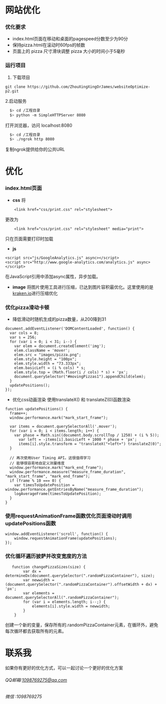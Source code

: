 # 网站优化
### 优化要求
- index.html页面在移动和桌面的pagespeed分数至少为90分
- 保持pizza.html在滚动时60fps的帧数
- 页面上的 pizza 尺寸滑块调整 pizza 大小的时间小于5毫秒
### 运行项目
1. 下载项目

```
git clone https://github.com/ZhouXingXingOrJames/websiteOptimize-p2.git
```
2.启动服务
```bash
  $> cd /工程目录
  $> python -m SimpleHTTPServer 8080
```
打开浏览器，访问 localhost:8080


``` bash
  $> cd /工程目录
  $> ./ngrok http 8080
```
复制ngrok提供给你的公共URL
# 优化
### index.html页面
- **css**
将

```
    <link href="css/print.css" rel="stylesheet">

```
更改为

```
    <link href="css/print.css" rel="stylesheet" media="print">

```
只在页面需要打印时加载

- **js**
```
<script src="js/GoogleAnalytics.js" async></script>
<script src="http://www.google-analytics.com/analytics.js" async></script>
```

 在JavaScript引用中添加async属性，异步加载。
- **image**
将图片使用工具进行压缩，已达到图片容积最优化。这里使用的是[kraken.io](https://kraken.io/web-interface)进行压缩优化

### 优化pizza滑动卡顿
- 降低滑动时随机生成的pizza数量，从200降到31

```
document.addEventListener('DOMContentLoaded', function() {
  var cols = 8;
  var s = 256;
  for (var i = 0; i < 31; i--) {
    var elem = document.createElement('img');
    elem.className = 'mover';
    elem.src = "images/pizza.png";
    elem.style.height = "100px";
    elem.style.width = "73.333px";
    elem.basicLeft = (i % cols) * s;
    elem.style.top = (Math.floor(i / cols) * s) + 'px';
    document.querySelector("#movingPizzas1").appendChild(elem);
  }
  updatePositions();
});
```
- 优化css动画渲染
使用translateX() 和 translateZ(0)函数渲染

```
function updatePositions() {
  frame++;
  window.performance.mark("mark_start_frame");

  var items = document.querySelectorAll('.mover');
  for (var i = 0; i < items.length; i++) {
    var phase = Math.sin((document.body.scrollTop / 1250) + (i % 5));
      var left = -items[i].basicLeft + 1000 * phase + 'px';
      items[i].style.transform = "translateX("+left+") translateZ(0)";
  }

  // 再次使用User Timing API。这很值得学习
  // 能够很容易地自定义测量维度
  window.performance.mark("mark_end_frame");
  window.performance.measure("measure_frame_duration", "mark_start_frame", "mark_end_frame");
  if (frame % 10 === 0) {
    var timesToUpdatePosition = window.performance.getEntriesByName("measure_frame_duration");
    logAverageFrame(timesToUpdatePosition);
  }
}
```
### 使用requestAnimationFrame函数优化页面滑动时调用updatePositions函数

```
window.addEventListener('scroll', function() {
    window.requestAnimationFrame(updatePositions);
});
```
### 优化循环遍历披萨并改变宽度的方法

```
   function changePizzaSizes(size) {
        var dx = determineDx(document.querySelector(".randomPizzaContainer"), size);
        var newwidth = (document.querySelector(".randomPizzaContainer").offsetWidth + dx) + 'px';
        var elements = document.querySelectorAll(".randomPizzaContainer");
        for (var i = elements.length; i--;) {
            elements[i].style.width = newwidth;
        }
    }
```
创建一个新的变量，保存所有的.randomPizzaContainer元素，在循环外，避免每次循环都去获取所有的元素。

# 联系我
如果你有更好的优化方式，可以一起讨论一个更好的优化方案
###### QQ邮箱:1098769275@qq.com
###### 微信 :1098769275









